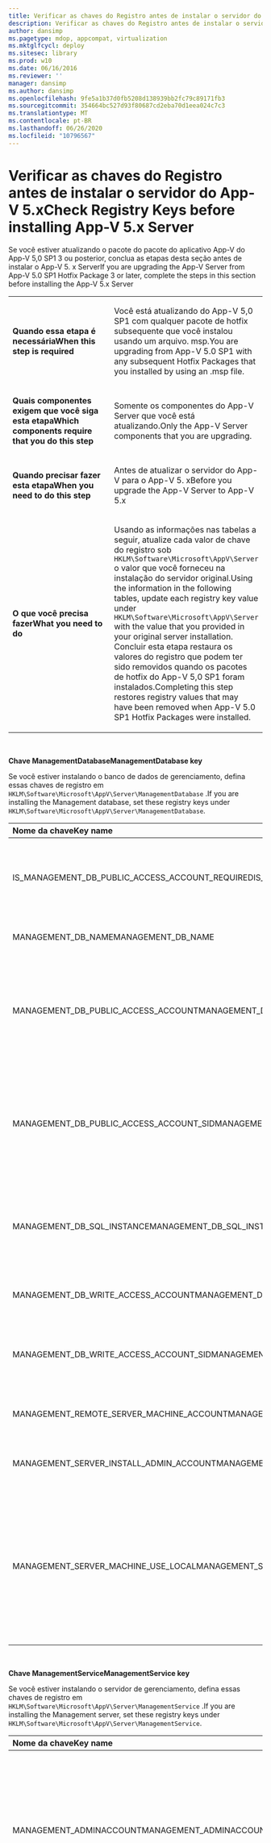 ```yaml
---
title: Verificar as chaves do Registro antes de instalar o servidor do App-V 5.x
description: Verificar as chaves do Registro antes de instalar o servidor do App-V 5.x
author: dansimp
ms.pagetype: mdop, appcompat, virtualization
ms.mktglfcycl: deploy
ms.sitesec: library
ms.prod: w10
ms.date: 06/16/2016
ms.reviewer: ''
manager: dansimp
ms.author: dansimp
ms.openlocfilehash: 9fe5a1b37d0fb5208d138939bb2fc79c89171fb3
ms.sourcegitcommit: 354664bc527d93f80687cd2eba70d1eea024c7c3
ms.translationtype: MT
ms.contentlocale: pt-BR
ms.lasthandoff: 06/26/2020
ms.locfileid: "10796567"
---
```

# <span data-ttu-id="f82e4-103">Verificar as chaves do Registro antes de instalar o servidor do App-V 5.x</span><span class="sxs-lookup"><span data-stu-id="f82e4-103">Check Registry Keys before installing App-V 5.x Server</span></span>

<span data-ttu-id="f82e4-104">Se você estiver atualizando o pacote do pacote do aplicativo App-V do App-V 5,0 SP1 3 ou posterior, conclua as etapas desta seção antes de instalar o App-V 5. x Server</span><span class="sxs-lookup"><span data-stu-id="f82e4-104">If you are upgrading the App-V Server from App-V 5.0 SP1 Hotfix Package 3 or later, complete the steps in this section before installing the App-V 5.x Server</span></span>

<table>
<colgroup>
<col width="50%" />
<col width="50%" />
</colgroup>
<tbody>
<tr class="odd">
<td align="left"><p><strong><span data-ttu-id="f82e4-105">Quando essa etapa é necessária</span><span class="sxs-lookup"><span data-stu-id="f82e4-105">When this step is required</span></span></strong></p></td>
<td align="left"><p><span data-ttu-id="f82e4-106">Você está atualizando do App-V 5,0 SP1 com qualquer pacote de hotfix subsequente que você instalou usando um arquivo. msp.</span><span class="sxs-lookup"><span data-stu-id="f82e4-106">You are upgrading from App-V 5.0 SP1 with any subsequent Hotfix Packages that you installed by using an .msp file.</span></span></p></td>
</tr>
<tr class="even">
<td align="left"><p><strong><span data-ttu-id="f82e4-107">Quais componentes exigem que você siga esta etapa</span><span class="sxs-lookup"><span data-stu-id="f82e4-107">Which components require that you do this step</span></span></strong></p></td>
<td align="left"><p><span data-ttu-id="f82e4-108">Somente os componentes do App-V Server que você está atualizando.</span><span class="sxs-lookup"><span data-stu-id="f82e4-108">Only the App-V Server components that you are upgrading.</span></span></p></td>
</tr>
<tr class="odd">
<td align="left"><p><strong><span data-ttu-id="f82e4-109">Quando precisar fazer esta etapa</span><span class="sxs-lookup"><span data-stu-id="f82e4-109">When you need to do this step</span></span></strong></p></td>
<td align="left"><p><span data-ttu-id="f82e4-110">Antes de atualizar o servidor do App-V para o App-V 5. x</span><span class="sxs-lookup"><span data-stu-id="f82e4-110">Before you upgrade the App-V Server to App-V 5.x</span></span></p></td>
</tr>
<tr class="even">
<td align="left"><p><strong><span data-ttu-id="f82e4-111">O que você precisa fazer</span><span class="sxs-lookup"><span data-stu-id="f82e4-111">What you need to do</span></span></strong></p></td>
<td align="left"><p><span data-ttu-id="f82e4-112">Usando as informações nas tabelas a seguir, atualize cada valor de chave do registro sob <code>HKLM\Software\Microsoft\AppV\Server</code> o valor que você forneceu na instalação do servidor original.</span><span class="sxs-lookup"><span data-stu-id="f82e4-112">Using the information in the following tables, update each registry key value under <code>HKLM\Software\Microsoft\AppV\Server</code> with the value that you provided in your original server installation.</span></span> <span data-ttu-id="f82e4-113">Concluir esta etapa restaura os valores do registro que podem ter sido removidos quando os pacotes de hotfix do App-V 5,0 SP1 foram instalados.</span><span class="sxs-lookup"><span data-stu-id="f82e4-113">Completing this step restores registry values that may have been removed when App-V 5.0 SP1 Hotfix Packages were installed.</span></span></p></td>
</tr>
</tbody>
</table>

 

**<span data-ttu-id="f82e4-114">Chave ManagementDatabase</span><span class="sxs-lookup"><span data-stu-id="f82e4-114">ManagementDatabase key</span></span>**

<span data-ttu-id="f82e4-115">Se você estiver instalando o banco de dados de gerenciamento, defina essas chaves de registro em `HKLM\Software\Microsoft\AppV\Server\ManagementDatabase` .</span><span class="sxs-lookup"><span data-stu-id="f82e4-115">If you are installing the Management database, set these registry keys under `HKLM\Software\Microsoft\AppV\Server\ManagementDatabase`.</span></span>

<table>
<colgroup>
<col width="50%" />
<col width="50%" />
</colgroup>
<thead>
<tr class="header">
<th align="left"><span data-ttu-id="f82e4-116">Nome da chave</span><span class="sxs-lookup"><span data-stu-id="f82e4-116">Key name</span></span></th>
<th align="left"><span data-ttu-id="f82e4-117">Descrição</span><span class="sxs-lookup"><span data-stu-id="f82e4-117">Description</span></span></th>
</tr>
</thead>
<tbody>
<tr class="odd">
<td align="left"><p><span data-ttu-id="f82e4-118">IS_MANAGEMENT_DB_PUBLIC_ACCESS_ACCOUNT_REQUIRED</span><span class="sxs-lookup"><span data-stu-id="f82e4-118">IS_MANAGEMENT_DB_PUBLIC_ACCESS_ACCOUNT_REQUIRED</span></span></p></td>
<td align="left"><p><span data-ttu-id="f82e4-119">Descreve se uma conta de acesso público é necessária para acessar bancos de dados de gerenciamento não locais.</span><span class="sxs-lookup"><span data-stu-id="f82e4-119">Describes whether a public access account is required to access non-local management databases.</span></span> <span data-ttu-id="f82e4-120">Valor é definido como "1" se for necessário.</span><span class="sxs-lookup"><span data-stu-id="f82e4-120">Value is set to “1” if it is required.</span></span></p></td>
</tr>
<tr class="even">
<td align="left"><p><span data-ttu-id="f82e4-121">MANAGEMENT_DB_NAME</span><span class="sxs-lookup"><span data-stu-id="f82e4-121">MANAGEMENT_DB_NAME</span></span></p></td>
<td align="left"><p><span data-ttu-id="f82e4-122">Nome do banco de dados de gerenciamento.</span><span class="sxs-lookup"><span data-stu-id="f82e4-122">Name of the Management database.</span></span></p></td>
</tr>
<tr class="odd">
<td align="left"><p><span data-ttu-id="f82e4-123">MANAGEMENT_DB_PUBLIC_ACCESS_ACCOUNT</span><span class="sxs-lookup"><span data-stu-id="f82e4-123">MANAGEMENT_DB_PUBLIC_ACCESS_ACCOUNT</span></span></p></td>
<td align="left"><p><span data-ttu-id="f82e4-124">Conta usada para acesso de leitura (pública) ao banco de dados de gerenciamento.</span><span class="sxs-lookup"><span data-stu-id="f82e4-124">Account used for read (public) access to the Management database.</span></span></p>
<p><span data-ttu-id="f82e4-125">Usado quando <code>IS_MANAGEMENT_DB_PUBLIC_ACCESS_ACCOUNT_REQUIRED</code> é definido como 1.</span><span class="sxs-lookup"><span data-stu-id="f82e4-125">Used when <code>IS_MANAGEMENT_DB_PUBLIC_ACCESS_ACCOUNT_REQUIRED</code> is set to 1.</span></span></p></td>
</tr>
<tr class="even">
<td align="left"><p><span data-ttu-id="f82e4-126">MANAGEMENT_DB_PUBLIC_ACCESS_ACCOUNT_SID</span><span class="sxs-lookup"><span data-stu-id="f82e4-126">MANAGEMENT_DB_PUBLIC_ACCESS_ACCOUNT_SID</span></span></p></td>
<td align="left"><p><span data-ttu-id="f82e4-127">Identificador seguro (SID) da conta usada para acesso de leitura (pública) ao banco de dados de gerenciamento.</span><span class="sxs-lookup"><span data-stu-id="f82e4-127">Secure identifier (SID) of the account used for read (public) access to the Management database.</span></span></p>
<p><span data-ttu-id="f82e4-128">Usado quando <code>IS_MANAGEMENT_DB_PUBLIC_ACCESS_ACCOUNT_REQUIRED</code> é definido como 1.</span><span class="sxs-lookup"><span data-stu-id="f82e4-128">Used when <code>IS_MANAGEMENT_DB_PUBLIC_ACCESS_ACCOUNT_REQUIRED</code> is set to 1.</span></span></p></td>
</tr>
<tr class="odd">
<td align="left"><p><span data-ttu-id="f82e4-129">MANAGEMENT_DB_SQL_INSTANCE</span><span class="sxs-lookup"><span data-stu-id="f82e4-129">MANAGEMENT_DB_SQL_INSTANCE</span></span></p></td>
<td align="left"><p><span data-ttu-id="f82e4-130">Instância do SQL Server para o banco de dados de gerenciamento.</span><span class="sxs-lookup"><span data-stu-id="f82e4-130">SQL Server instance for the Management database.</span></span></p>
<p><span data-ttu-id="f82e4-131">Se o valor estiver em branco, a instância de banco de dados padrão será usada.</span><span class="sxs-lookup"><span data-stu-id="f82e4-131">If the value is blank, the default database instance is used.</span></span></p></td>
</tr>
<tr class="even">
<td align="left"><p><span data-ttu-id="f82e4-132">MANAGEMENT_DB_WRITE_ACCESS_ACCOUNT</span><span class="sxs-lookup"><span data-stu-id="f82e4-132">MANAGEMENT_DB_WRITE_ACCESS_ACCOUNT</span></span></p></td>
<td align="left"><p><span data-ttu-id="f82e4-133">Conta usada para acesso de gravação (administrador) ao banco de dados de gerenciamento.</span><span class="sxs-lookup"><span data-stu-id="f82e4-133">Account used for write (administrator) access to the Management database.</span></span></p></td>
</tr>
<tr class="odd">
<td align="left"><p><span data-ttu-id="f82e4-134">MANAGEMENT_DB_WRITE_ACCESS_ACCOUNT_SID</span><span class="sxs-lookup"><span data-stu-id="f82e4-134">MANAGEMENT_DB_WRITE_ACCESS_ACCOUNT_SID</span></span></p></td>
<td align="left"><p><span data-ttu-id="f82e4-135">Identificador seguro (SID) da conta usada para acesso de gravação (administrador) ao banco de dados de gerenciamento.</span><span class="sxs-lookup"><span data-stu-id="f82e4-135">Secure identifier (SID) of the account used for write (administrator) access to the Management database.</span></span></p></td>
</tr>
<tr class="even">
<td align="left"><p><span data-ttu-id="f82e4-136">MANAGEMENT_REMOTE_SERVER_MACHINE_ACCOUNT</span><span class="sxs-lookup"><span data-stu-id="f82e4-136">MANAGEMENT_REMOTE_SERVER_MACHINE_ACCOUNT</span></span></p></td>
<td align="left"><p><span data-ttu-id="f82e4-137">Conta de computador remoto do servidor de gerenciamento (domínio \ conta).</span><span class="sxs-lookup"><span data-stu-id="f82e4-137">Management server remote computer account (domain\account).</span></span></p></td>
</tr>
<tr class="odd">
<td align="left"><p><span data-ttu-id="f82e4-138">MANAGEMENT_SERVER_INSTALL_ADMIN_ACCOUNT</span><span class="sxs-lookup"><span data-stu-id="f82e4-138">MANAGEMENT_SERVER_INSTALL_ADMIN_ACCOUNT</span></span></p></td>
<td align="left"><p><span data-ttu-id="f82e4-139">Logon de administrador de instalação para o servidor de gerenciamento (domínio \ conta).</span><span class="sxs-lookup"><span data-stu-id="f82e4-139">Installation administrator login for the Management server (domain\account).</span></span></p></td>
</tr>
<tr class="even">
<td align="left"><p><span data-ttu-id="f82e4-140">MANAGEMENT_SERVER_MACHINE_USE_LOCAL</span><span class="sxs-lookup"><span data-stu-id="f82e4-140">MANAGEMENT_SERVER_MACHINE_USE_LOCAL</span></span></p></td>
<td align="left"><p><span data-ttu-id="f82e4-141">Valores válidos são:</span><span class="sxs-lookup"><span data-stu-id="f82e4-141">Valid values are:</span></span></p>
<ul>
<li><p><strong><span data-ttu-id="f82e4-142">1 </strong> – o serviço de gerenciamento está no computador local, ou seja, MANAGEMENT_REMOTE_SERVER_MACHINE_ACCOUNT está em branco.</span><span class="sxs-lookup"><span data-stu-id="f82e4-142">1</strong> – the Management service is on the local computer, that is, MANAGEMENT_REMOTE_SERVER_MACHINE_ACCOUNT is blank.</span></span></p></li>
<li><p><strong><span data-ttu-id="f82e4-143">0 </strong> - o serviço de gerenciamento está em um computador diferente do computador local.</span><span class="sxs-lookup"><span data-stu-id="f82e4-143">0</strong> - the Management service is on a different computer from the local computer.</span></span></p></li>
</ul></td>
</tr>
</tbody>
</table>

 

**<span data-ttu-id="f82e4-144">Chave ManagementService</span><span class="sxs-lookup"><span data-stu-id="f82e4-144">ManagementService key</span></span>**

<span data-ttu-id="f82e4-145">Se você estiver instalando o servidor de gerenciamento, defina essas chaves de registro em `HKLM\Software\Microsoft\AppV\Server\ManagementService` .</span><span class="sxs-lookup"><span data-stu-id="f82e4-145">If you are installing the Management server, set these registry keys under `HKLM\Software\Microsoft\AppV\Server\ManagementService`.</span></span>

<table>
<colgroup>
<col width="50%" />
<col width="50%" />
</colgroup>
<thead>
<tr class="header">
<th align="left"><span data-ttu-id="f82e4-146">Nome da chave</span><span class="sxs-lookup"><span data-stu-id="f82e4-146">Key name</span></span></th>
<th align="left"><span data-ttu-id="f82e4-147">Descrição</span><span class="sxs-lookup"><span data-stu-id="f82e4-147">Description</span></span></th>
</tr>
</thead>
<tbody>
<tr class="odd">
<td align="left"><p><span data-ttu-id="f82e4-148">MANAGEMENT_ADMINACCOUNT</span><span class="sxs-lookup"><span data-stu-id="f82e4-148">MANAGEMENT_ADMINACCOUNT</span></span></p></td>
<td align="left"><p><span data-ttu-id="f82e4-149">Conta ou grupo dos serviços de domínio Active Directory (AD DS) que está autorizado a gerenciar o App-V (domínio de domínio).</span><span class="sxs-lookup"><span data-stu-id="f82e4-149">Active Directory Domain Services (AD DS) group or account that is authorized to manage App-V (domain\account).</span></span></p></td>
</tr>
<tr class="even">
<td align="left"><p><span data-ttu-id="f82e4-150">MANAGEMENT_DB_SQL_INSTANCE</span><span class="sxs-lookup"><span data-stu-id="f82e4-150">MANAGEMENT_DB_SQL_INSTANCE</span></span></p></td>
<td align="left"><p><span data-ttu-id="f82e4-151">Instância do SQL Server que contém o banco de dados de gerenciamento.</span><span class="sxs-lookup"><span data-stu-id="f82e4-151">SQL server instance that contains the Management database.</span></span></p>
<p><span data-ttu-id="f82e4-152">Se o valor estiver em branco, a instância de banco de dados padrão será usada.</span><span class="sxs-lookup"><span data-stu-id="f82e4-152">If the value is blank, the default database instance is used.</span></span></p></td>
</tr>
<tr class="odd">
<td align="left"><p><span data-ttu-id="f82e4-153">MANAGEMENT_DB_SQL_SERVER_NAME</span><span class="sxs-lookup"><span data-stu-id="f82e4-153">MANAGEMENT_DB_SQL_SERVER_NAME</span></span></p></td>
<td align="left"><p><span data-ttu-id="f82e4-154">Nome do SQL Server remoto com o banco de dados de gerenciamento.</span><span class="sxs-lookup"><span data-stu-id="f82e4-154">Name of the remote SQL server with the Management database.</span></span></p>
<p><span data-ttu-id="f82e4-155">Se o valor estiver em branco, o computador local será usado.</span><span class="sxs-lookup"><span data-stu-id="f82e4-155">If the value is blank, the local computer is used.</span></span></p></td>
</tr>
</tbody>
</table>

 

**<span data-ttu-id="f82e4-156">Chave ReportingDatabase</span><span class="sxs-lookup"><span data-stu-id="f82e4-156">ReportingDatabase key</span></span>**

<span data-ttu-id="f82e4-157">Se você estiver instalando o banco de dados de relatórios, defina essas chaves de registro em `HKLM\Software\Microsoft\AppV\Server\ReportingDatabase` .</span><span class="sxs-lookup"><span data-stu-id="f82e4-157">If you are installing the Reporting database, set these registry keys under `HKLM\Software\Microsoft\AppV\Server\ReportingDatabase`.</span></span>

<table>
<colgroup>
<col width="50%" />
<col width="50%" />
</colgroup>
<thead>
<tr class="header">
<th align="left"><span data-ttu-id="f82e4-158">Nome da chave</span><span class="sxs-lookup"><span data-stu-id="f82e4-158">Key name</span></span></th>
<th align="left"><span data-ttu-id="f82e4-159">Descrição</span><span class="sxs-lookup"><span data-stu-id="f82e4-159">Description</span></span></th>
</tr>
</thead>
<tbody>
<tr class="odd">
<td align="left"><p><span data-ttu-id="f82e4-160">IS_REPORTING_DB_PUBLIC_ACCESS_ACCOUNT_REQUIRED</span><span class="sxs-lookup"><span data-stu-id="f82e4-160">IS_REPORTING_DB_PUBLIC_ACCESS_ACCOUNT_REQUIRED</span></span></p></td>
<td align="left"><p><span data-ttu-id="f82e4-161">Descreve se uma conta de acesso público é necessária para acessar bancos de dados de relatório não locais.</span><span class="sxs-lookup"><span data-stu-id="f82e4-161">Describes whether a public access account is required to access non-local reporting databases.</span></span> <span data-ttu-id="f82e4-162">Valor é definido como "1" se for necessário.</span><span class="sxs-lookup"><span data-stu-id="f82e4-162">Value is set to “1” if it is required.</span></span></p></td>
</tr>
<tr class="even">
<td align="left"><p><span data-ttu-id="f82e4-163">REPORTING_DB_NAME</span><span class="sxs-lookup"><span data-stu-id="f82e4-163">REPORTING_DB_NAME</span></span></p></td>
<td align="left"><p><span data-ttu-id="f82e4-164">Nome do banco de dados de relatório.</span><span class="sxs-lookup"><span data-stu-id="f82e4-164">Name of the Reporting database.</span></span></p></td>
</tr>
<tr class="odd">
<td align="left"><p><span data-ttu-id="f82e4-165">REPORTING_DB_PUBLIC_ACCESS_ACCOUNT</span><span class="sxs-lookup"><span data-stu-id="f82e4-165">REPORTING_DB_PUBLIC_ACCESS_ACCOUNT</span></span></p></td>
<td align="left"><p><span data-ttu-id="f82e4-166">Conta usada para acesso de leitura (pública) ao banco de dados de relatórios.</span><span class="sxs-lookup"><span data-stu-id="f82e4-166">Account used for read (public) access to the Reporting database.</span></span></p>
<p><span data-ttu-id="f82e4-167">Usado quando <code>IS_REPORTING_DB_PUBLIC_ACCESS_ACCOUNT_REQUIRED</code> é definido como 1.</span><span class="sxs-lookup"><span data-stu-id="f82e4-167">Used when <code>IS_REPORTING_DB_PUBLIC_ACCESS_ACCOUNT_REQUIRED</code> is set to 1.</span></span></p></td>
</tr>
<tr class="even">
<td align="left"><p><span data-ttu-id="f82e4-168">REPORTING_DB_PUBLIC_ACCESS_ACCOUNT_SID</span><span class="sxs-lookup"><span data-stu-id="f82e4-168">REPORTING_DB_PUBLIC_ACCESS_ACCOUNT_SID</span></span></p></td>
<td align="left"><p><span data-ttu-id="f82e4-169">Identificador seguro (SID) da conta usada para acesso de leitura (pública) ao banco de dados de relatórios.</span><span class="sxs-lookup"><span data-stu-id="f82e4-169">Secure identifier (SID) of the account used for read (public) access to the Reporting database.</span></span></p>
<p><span data-ttu-id="f82e4-170">Usado quando <code>IS_REPORTING_DB_PUBLIC_ACCESS_ACCOUNT_REQUIRED</code> é definido como 1.</span><span class="sxs-lookup"><span data-stu-id="f82e4-170">Used when <code>IS_REPORTING_DB_PUBLIC_ACCESS_ACCOUNT_REQUIRED</code> is set to 1.</span></span></p></td>
</tr>
<tr class="odd">
<td align="left"><p><span data-ttu-id="f82e4-171">REPORTING_DB_SQL_INSTANCE</span><span class="sxs-lookup"><span data-stu-id="f82e4-171">REPORTING_DB_SQL_INSTANCE</span></span></p></td>
<td align="left"><p><span data-ttu-id="f82e4-172">Instância do SQL Server para o banco de dados de relatórios.</span><span class="sxs-lookup"><span data-stu-id="f82e4-172">SQL Server instance for the Reporting database.</span></span></p>
<p><span data-ttu-id="f82e4-173">Se o valor estiver em branco, a instância de banco de dados padrão será usada.</span><span class="sxs-lookup"><span data-stu-id="f82e4-173">If the value is blank, the default database instance is used.</span></span></p></td>
</tr>
<tr class="even">
<td align="left"><p><span data-ttu-id="f82e4-174">REPORTING_DB_WRITE_ACCESS_ACCOUNT</span><span class="sxs-lookup"><span data-stu-id="f82e4-174">REPORTING_DB_WRITE_ACCESS_ACCOUNT</span></span></p></td>
<td align="left"><p></p></td>
</tr>
<tr class="odd">
<td align="left"><p><span data-ttu-id="f82e4-175">REPORTING_DB_WRITE_ACCESS_ACCOUNT_SID</span><span class="sxs-lookup"><span data-stu-id="f82e4-175">REPORTING_DB_WRITE_ACCESS_ACCOUNT_SID</span></span></p></td>
<td align="left"><p></p></td>
</tr>
<tr class="even">
<td align="left"><p><span data-ttu-id="f82e4-176">REPORTING_REMOTE_SERVER_MACHINE_ACCOUNT</span><span class="sxs-lookup"><span data-stu-id="f82e4-176">REPORTING_REMOTE_SERVER_MACHINE_ACCOUNT</span></span></p></td>
<td align="left"><p><span data-ttu-id="f82e4-177">Conta de computador remoto do servidor de relatório (domínio \ conta).</span><span class="sxs-lookup"><span data-stu-id="f82e4-177">Reporting server remote computer account (domain\account).</span></span></p></td>
</tr>
<tr class="odd">
<td align="left"><p><span data-ttu-id="f82e4-178">REPORTING_SERVER_INSTALL_ADMIN_ACCOUNT</span><span class="sxs-lookup"><span data-stu-id="f82e4-178">REPORTING_SERVER_INSTALL_ADMIN_ACCOUNT</span></span></p></td>
<td align="left"><p><span data-ttu-id="f82e4-179">Login de administrador de instalação para o servidor de relatórios (domínio \ conta).</span><span class="sxs-lookup"><span data-stu-id="f82e4-179">Installation administrator login for the Reporting server (domain\account).</span></span></p></td>
</tr>
<tr class="even">
<td align="left"><p><span data-ttu-id="f82e4-180">REPORTING_SERVER_MACHINE_USE_LOCAL</span><span class="sxs-lookup"><span data-stu-id="f82e4-180">REPORTING_SERVER_MACHINE_USE_LOCAL</span></span></p></td>
<td align="left"><p><span data-ttu-id="f82e4-181">Valores válidos são:</span><span class="sxs-lookup"><span data-stu-id="f82e4-181">Valid values are:</span></span></p>
<ul>
<li><p><strong><span data-ttu-id="f82e4-182">1 </strong> – o serviço de relatório está no computador local, ou seja, REPORTING_REMOTE_SERVER_MACHINE_ACCOUNT está em branco.</span><span class="sxs-lookup"><span data-stu-id="f82e4-182">1</strong> – the Reporting service is on the local computer, that is, REPORTING_REMOTE_SERVER_MACHINE_ACCOUNT is blank.</span></span></p></li>
<li><p><strong><span data-ttu-id="f82e4-183">0 </strong> - o serviço de relatório está em um computador diferente do computador local.</span><span class="sxs-lookup"><span data-stu-id="f82e4-183">0</strong> - the Reporting service is on a different computer from the local computer.</span></span></p></li>
</ul></td>
</tr>
</tbody>
</table>

 

**<span data-ttu-id="f82e4-184">Chave ReportingService</span><span class="sxs-lookup"><span data-stu-id="f82e4-184">ReportingService key</span></span>**

<span data-ttu-id="f82e4-185">Se você estiver instalando o servidor de relatórios, defina essas chaves de registro em `HKLM\Software\Microsoft\AppV\Server\ReportingService` .</span><span class="sxs-lookup"><span data-stu-id="f82e4-185">If you are installing the Reporting server, set these registry keys under `HKLM\Software\Microsoft\AppV\Server\ReportingService`.</span></span>

<table>
<colgroup>
<col width="50%" />
<col width="50%" />
</colgroup>
<thead>
<tr class="header">
<th align="left"><span data-ttu-id="f82e4-186">Nome da chave</span><span class="sxs-lookup"><span data-stu-id="f82e4-186">Key name</span></span></th>
<th align="left"><span data-ttu-id="f82e4-187">Descrição</span><span class="sxs-lookup"><span data-stu-id="f82e4-187">Description</span></span></th>
</tr>
</thead>
<tbody>
<tr class="odd">
<td align="left"><p><span data-ttu-id="f82e4-188">REPORTING_DB_SQL_INSTANCE</span><span class="sxs-lookup"><span data-stu-id="f82e4-188">REPORTING_DB_SQL_INSTANCE</span></span></p></td>
<td align="left"><p><span data-ttu-id="f82e4-189">Instância do SQL Server para o banco de dados de relatórios.</span><span class="sxs-lookup"><span data-stu-id="f82e4-189">SQL Server instance for the Reporting database.</span></span></p>
<p><span data-ttu-id="f82e4-190">Se o valor estiver em branco, a instância de banco de dados padrão será usada.</span><span class="sxs-lookup"><span data-stu-id="f82e4-190">If the value is blank, the default database instance is used.</span></span></p></td>
</tr>
<tr class="even">
<td align="left"><p><span data-ttu-id="f82e4-191">REPORTING_DB_SQL_SERVER_NAME</span><span class="sxs-lookup"><span data-stu-id="f82e4-191">REPORTING_DB_SQL_SERVER_NAME</span></span></p></td>
<td align="left"><p><span data-ttu-id="f82e4-192">Nome do SQL Server remoto com o banco de dados de relatórios.</span><span class="sxs-lookup"><span data-stu-id="f82e4-192">Name of the remote SQL server with the Reporting database.</span></span></p>
<p><span data-ttu-id="f82e4-193">Se o valor estiver em branco, o computador local será usado.</span><span class="sxs-lookup"><span data-stu-id="f82e4-193">If the value is blank, the local computer is used.</span></span></p></td>
</tr>
</tbody>
</table>

